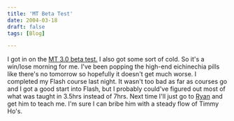 ```yaml
---
title: 'MT Beta Test'
date: 2004-03-18
draft: false
tags: [Blog]

---
```


I got in on the [MT 3.0 beta test.](http://www.movabletype.org) I also got some sort of cold. So it's a win/lose morning for me. I've been popping the high-end eichinechia pills like there's no tomorrow so hopefully it doesn't get much worse. I completed my Flash course last night. It wasn't too bad as far as courses go and I got a good start into Flash, but I probably could've figured out most of what was taught in 3.5hrs instead of 7hrs. Next time I'll just go to [Ryan](http://www.brainfuelmedia.com/postscript) and get him to teach me. I'm sure I can bribe him with a steady flow of Timmy Ho's.